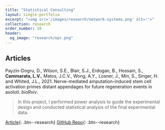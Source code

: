 ```yaml
---
title: "Statistical Consulting"
layout: single-portfolio
excerpt: "<img src='/images/research/network-systems.png' alt=''>"
collection: research
order_number: 10
header: 
  og_image: "research/epr.png"
---
```


## Articles

Payzin-Dogru, D., Wilson, S.E., Blair, S.J., Erdogan, B., Hossain, S., **Cammarata, L.V.**, Matos, J.C.V., Wong, A.Y., Losner, J., Min, S., Singer, H. and Whited, J.L., 2021. Nerve-mediated amputation-induced stem cell activation primes distant appendages for future regeneration events in axolotl. _bioRxiv_.
> In this project, I performed power analysis to guide the experimental design and conducted statistical analysis of the final experimental data.

[Article](https://www.biorxiv.org/content/10.1101/2021.12.29.474455v1.abstract){: .btn--research} [GitHub Repo](https://github.com/louiscam/systemic-activation){: .btn--research}
